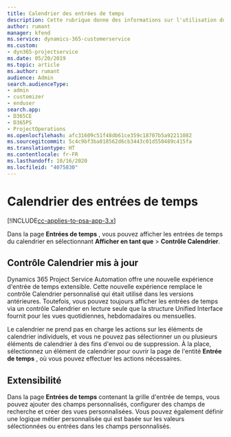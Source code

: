 ```yaml
---
title: Calendrier des entrées de temps
description: Cette rubrique donne des informations sur l'utilisation du calendrier des entrées de temps.
author: rumant
manager: kfend
ms.service: dynamics-365-customerservice
ms.custom:
- dyn365-projectservice
ms.date: 05/20/2019
ms.topic: article
ms.author: rumant
audience: Admin
search.audienceType:
- admin
- customizer
- enduser
search.app:
- D365CE
- D365PS
- ProjectOperations
ms.openlocfilehash: afc31609c51f48db61ce359c18707b5a92211082
ms.sourcegitcommit: 5c4c9bf3ba018562d6cb3443c01d550489c415fa
ms.translationtype: HT
ms.contentlocale: fr-FR
ms.lasthandoff: 10/16/2020
ms.locfileid: "4075830"
---
```

# <a name="time-entry-calendar"></a>Calendrier des entrées de temps

[!INCLUDE[cc-applies-to-psa-app-3.x](../includes/cc-applies-to-psa-app-3x.md)]

Dans la page **Entrées de temps** , vous pouvez afficher les entrées de temps du calendrier en sélectionnant **Afficher en tant que** \> **Contrôle Calendrier**.

## <a name="updated-calendar-control"></a>Contrôle Calendrier mis à jour

Dynamics 365 Project Service Automation offre une nouvelle expérience d'entrée de temps extensible. Cette nouvelle expérience remplace le contrôle Calendrier personnalisé qui était utilisé dans les versions antérieures. Toutefois, vous pouvez toujours afficher les entrées de temps via un contrôle Calendrier en lecture seule que la structure Unified Interface fournit pour les vues quotidiennes, hebdomadaires ou mensuelles.

Le calendrier ne prend pas en charge les actions sur les éléments de calendrier individuels, et vous ne pouvez pas sélectionner un ou plusieurs éléments de calendrier à des fins d'envoi ou de suppression. À la place, sélectionnez un élément de calendrier pour ouvrir la page de l'entité **Entrée de temps** , où vous pouvez effectuer les actions nécessaires.

## <a name="extensibility"></a>Extensibilité 

Dans la page **Entrées de temps** contenant la grille d'entrée de temps, vous pouvez ajouter des champs personnalisés, configurer des champs de recherche et créer des vues personnalisées. Vous pouvez également définir une logique métier personnalisée qui est basée sur les valeurs sélectionnées ou entrées dans les champs personnalisés.
